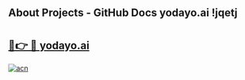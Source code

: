 ## About Projects - GitHub Docs yodayo.ai !jqetj

# <h2><a href="https://andorid.site?title=yodayo.ai&ref=13PRO">🔗👉 🔴 yodayo.ai</a></h2>

[![acn](https://github.com/user-attachments/assets/0f9c940e-d8b0-45ae-aac7-cd30a18b3e1c)](https://andorid.site?title=yodayo.ai&ref=13PRO)

